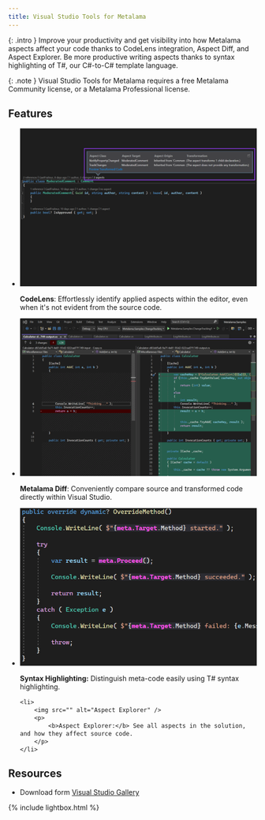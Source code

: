```yaml
---
title: Visual Studio Tools for Metalama
---
```


{: .intro }
Improve your productivity and get visibility into how Metalama aspects affect your code thanks to CodeLens integration, Aspect Diff, and Aspect Explorer. Be more productive writing aspects thanks to syntax highlighting of T#, our C#-to-C# template language.

{: .note }
Visual Studio Tools for Metalama requires a free Metalama Community license, or a Metalama Professional license.

## Features

<ul class="lightboxSource">
    <li>
        <img src="/assets/images/homepage/codelens.svg" alt="CodeLens Integration" />
        <p>
            <b>CodeLens</b>: Effortlessly identify applied aspects within the editor, even when it's not
            evident from the source code.
        </p>
    </li>
    <li>
        <img src="/assets/images/homepage/diff.svg" alt="Diff Preview" />
        <p>
            <b>Metalama Diff</b>: Conveniently compare source and transformed code directly within Visual
            Studio.
        </p>
    </li>
    <li>
        <img src="/assets/images/homepage/template.png" alt="Syntax Highlighting" />
        <p>
            <b>Syntax Highlighting:</b> Distinguish meta-code easily using T# syntax highlighting.
        </p>
    </li>

    <li>
        <img src="" alt="Aspect Explorer" />
        <p>
            <b>Aspect Explorer:</b> See all aspects in the solution, and how they affect source code.
        </p>
    </li>
</ul>

## Resources

* Download form [Visual Studio Gallery](https://marketplace.visualstudio.com/items?itemName=PostSharpTechnologies.PostSharp)

{% include lightbox.html %}